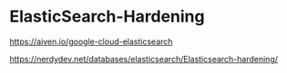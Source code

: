 # ElasticSearch-Hardening


https://aiven.io/google-cloud-elasticsearch

https://nerdydev.net/databases/elasticsearch/Elasticsearch-hardening/
